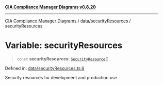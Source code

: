 [**CIA Compliance Manager Diagrams v0.8.20**](../../../README.md)

***

[CIA Compliance Manager Diagrams](../../../modules.md) / [data/securityResources](../README.md) / securityResources

# Variable: securityResources

> `const` **securityResources**: [`SecurityResource`](../../../services/interfaces/SecurityResource.md)[]

Defined in: [data/securityResources.ts:6](https://github.com/Hack23/cia-compliance-manager/blob/9180e2700dca841f6711d7243c036db4de73db57/src/data/securityResources.ts#L6)

Security resources for development and production use
